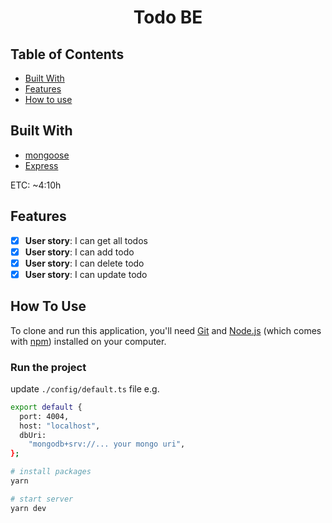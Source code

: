 <h1 align="center">Todo BE</h1>

<!-- TABLE OF CONTENTS -->

## Table of Contents

- [Built With](#built-with)
- [Features](#features)
- [How to use](#how-to-use)

<!-- Built With -->

## Built With

- [mongoose](https://mongoosejs.com/)
- [Express](http://expressjs.com/)

ETC: ~4:10h

## Features

- [x] **User story**: I can get all todos
- [x] **User story**: I can add todo
- [x] **User story**: I can delete todo
- [x] **User story**: I can update todo

## How To Use

To clone and run this application, you'll need [Git](https://git-scm.com) and [Node.js](https://nodejs.org/en/download/) (which comes with [npm](http://npmjs.com)) installed on your computer.

### Run the project

update `./config/default.ts` file e.g.

```bash
export default {
  port: 4004,
  host: "localhost",
  dbUri:
    "mongodb+srv://... your mongo uri",
};
```

```bash
# install packages
yarn

# start server
yarn dev
```